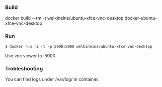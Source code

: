 ### Build
docker build --rm -t welkineins/ubuntu-xfce-vnc-desktop docker-ubuntu-xfce-vnc-desktop

### Run
```
$ docker run -i -t -p 5900:5900 welkineins/ubuntu-xfce-vnc-desktop
```
Use vnc viewer to :5900

### Trobleshooting
You can find logs under /var/log/ in container.
